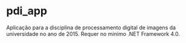 # pdi_app

Aplicação para a disciplina de processamento digital de imagens da universidade no ano de 2015. Requer no minimo .NET Framework 4.0.
